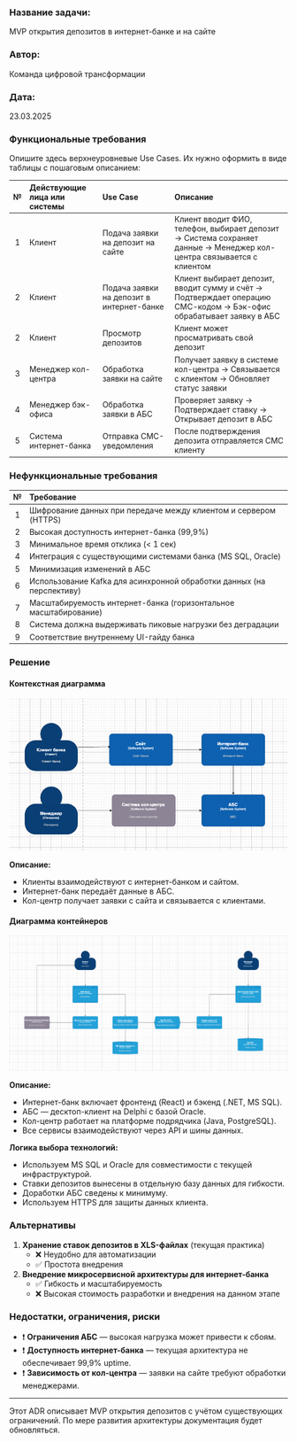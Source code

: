 ﻿### **Название задачи:**

MVP открытия депозитов в интернет-банке и на сайте

### **Автор:**

Команда цифровой трансформации

### **Дата:**

23.03.2025

### **Функциональные требования**

Опишите здесь верхнеуровневые Use Cases. Их нужно оформить в виде таблицы с пошаговым описанием:

| **№** | **Действующие лица или системы** | **Use Case**                              | **Описание**                                                                                                         |
|:-----:|:---------------------------------|:------------------------------------------|:---------------------------------------------------------------------------------------------------------------------|
|   1   | Клиент                           | Подача заявки на депозит на сайте         | Клиент вводит ФИО, телефон, выбирает депозит → Система сохраняет данные → Менеджер кол-центра связывается с клиентом |
|   2   | Клиент                           | Подача заявки на депозит в интернет-банке | Клиент выбирает депозит, вводит сумму и счёт → Подтверждает операцию СМС-кодом → Бэк-офис обрабатывает заявку в АБС  |
|   2   | Клиент                           | Просмотр депозитов                        | Клиент может просматривать свой депозит                                                                              |
|   3   | Менеджер кол-центра              | Обработка заявки на сайте                 | Получает заявку в системе кол-центра → Связывается с клиентом → Обновляет статус заявки                              |
|   4   | Менеджер бэк-офиса               | Обработка заявки в АБС                    | Проверяет заявку → Подтверждает ставку → Открывает депозит в АБС                                                     |
|   5   | Система интернет-банка           | Отправка СМС-уведомления                  | После подтверждения депозита отправляется СМС клиенту                                                                |

### **Нефункциональные требования**

| **№** | **Требование**                                                        |
|:-----:|:----------------------------------------------------------------------|
|   1   | Шифрование данных при передаче между клиентом и сервером (HTTPS)      |
|   2   | Высокая доступность интернет-банка (99,9%)                            |
|   3   | Минимальное время отклика (< 1 сек)                                   |
|   4   | Интеграция с существующими системами банка (MS SQL, Oracle)           |
|   5   | Минимизация изменений в АБС                                           |
|   6   | Использование Kafka для асинхронной обработки данных (на перспективу) |
|   7   | Масштабируемость интернет-банка (горизонтальное масштабирование)      |
|   8   | Система должна выдерживать пиковые нагрузки без деградации            |
|   9   | Соответствие внутреннему UI-гайду банка                               |

### **Решение**

#### **Контекстная диаграмма**

![](context_diagram.png)

**Описание:**

- Клиенты взаимодействуют с интернет-банком и сайтом.
- Интернет-банк передаёт данные в АБС.
- Кол-центр получает заявки с сайта и связывается с клиентами.

#### **Диаграмма контейнеров**

![](container_diagram.png)

**Описание:**

- Интернет-банк включает фронтенд (React) и бэкенд (.NET, MS SQL).
- АБС — десктоп-клиент на Delphi с базой Oracle.
- Кол-центр работает на платформе подрядчика (Java, PostgreSQL).
- Все сервисы взаимодействуют через API и шины данных.

**Логика выбора технологий:**

- Используем MS SQL и Oracle для совместимости с текущей инфраструктурой.
- Ставки депозитов вынесены в отдельную базу данных для гибкости.
- Доработки АБС сведены к минимуму.
- Используем HTTPS для защиты данных клиента.

### </a>**Альтернативы**

1. **Хранение ставок депозитов в XLS-файлах** (текущая практика)
    - ❌ Неудобно для автоматизации
    - ✅ Простота внедрения
2. **Внедрение микросервисной архитектуры для интернет-банка**
    - ✅ Гибкость и масштабируемость
    - ❌ Высокая стоимость разработки и внедрения на данном этапе

### **Недостатки, ограничения, риски**

- ❗ **Ограничения АБС** — высокая нагрузка может привести к сбоям.
- ❗ **Доступность интернет-банка** — текущая архитектура не обеспечивает 99,9% uptime.
- ❗ **Зависимость от кол-центра** — заявки на сайте требуют обработки менеджерами.

---

Этот ADR описывает MVP открытия депозитов с учётом существующих ограничений. По мере развития архитектуры документация
будет обновляться.
